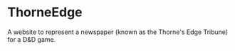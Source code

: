 # ThorneEdge
A website to represent a newspaper (known as the Thorne's Edge Tribune) for a D&amp;D game.
